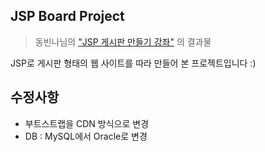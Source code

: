## JSP Board Project
> 동빈나님의 ["JSP 게시판 만들기 강좌"](https://www.youtube.com/watch?v=wEIBDHfoMBg) 의 결과물

JSP로 게시판 형태의 웹 사이트를 따라 만들어 본 프로젝트입니다 :)

## 수정사항
- 부트스트랩을 CDN 방식으로 변경  
- DB : MySQL에서 Oracle로 변경 
